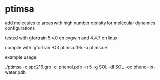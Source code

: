 # ptimsa
add molecules to areas with high number density for molecular dynamics configurations


tested with gfortrain 5.4.0 on cygwin and 4.4.7 on linux


compile with 'gfortran -O3 ptimsa.f95 -o ptimsa.e'


example usage:


./ptimsa -c spc216.gro -ci phenol.pdb -n 5 -g SOL -dl SOL -oc phenol-in-water.pdb 

